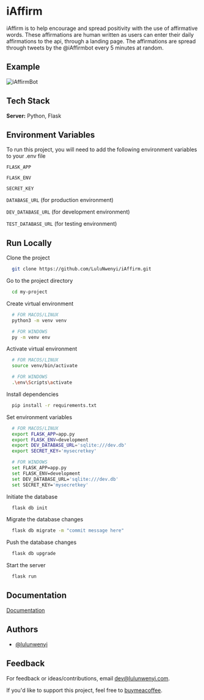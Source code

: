 
# iAffirm

iAffirm is to help encourage and spread positivity with the use of affirmative words. These affirmations are human written as users can enter their daily affirmations to the api, through a landing page. The affirmations are spread through tweets by the @iAffirmbot every 5 minutes at random.

## Example

![iAffirmBot](https://s3.us-west-2.amazonaws.com/secure.notion-static.com/9138771c-c81d-408f-93de-484e33e5348b/iAffirmBot.png?X-Amz-Algorithm=AWS4-HMAC-SHA256&X-Amz-Credential=AKIAT73L2G45O3KS52Y5%2F20210819%2Fus-west-2%2Fs3%2Faws4_request&X-Amz-Date=20210819T161143Z&X-Amz-Expires=86400&X-Amz-Signature=2fd0fd4608e65a36be6533786a1423725ec0c691f6e6ae73502da6da201dcbaf&X-Amz-SignedHeaders=host&response-content-disposition=filename%20%3D%22iAffirmBot.png%22)

  
## Tech Stack

**Server:** Python, Flask


## Environment Variables

To run this project, you will need to add the following environment variables to your .env file

`FLASK_APP`

`FLASK_ENV`

`SECRET_KEY`

`DATABASE_URL` (for production environment)

`DEV_DATABASE_URL` (for development environment)

`TEST_DATABASE_URL` (for testing environment)


  
## Run Locally

Clone the project

```bash
  git clone https://github.com/LuluNwenyi/iAffirm.git
```

Go to the project directory

```bash
  cd my-project
```

Create virtual environment

```bash
  # FOR MACOS/LINUX
  python3 -m venv venv

  # FOR WINDOWS
  py -m venv env
```

Activate virtual environment

```bash
  # FOR MACOS/LINUX
  source venv/bin/activate

  # FOR WINDOWS
  .\env\Scripts\activate
```

Install dependencies

```bash
  pip install -r requirements.txt
```

Set environment variables

```bash
  # FOR MACOS/LINUX
  export FLASK_APP=app.py
  export FLASK_ENV=development
  export DEV_DATABASE_URL='sqlite:///dev.db'
  export SECRET_KEY='mysecretkey'

  # FOR WINDOWS
  set FLASK_APP=app.py
  set FLASK_ENV=development
  set DEV_DATABASE_URL='sqlite:///dev.db'
  set SECRET_KEY='mysecretkey'
```

Initiate the database

```bash
  flask db init
```

Migrate the database changes

```bash
  flask db migrate -m "commit message here"
```

Push the database changes

```bash
  flask db upgrade
```

Start the server

```bash
  flask run
```

  
## Documentation

[Documentation](http://docs.iaffirm.xyz)

  
## Authors

- [@lulunwenyi](https://www.github.com/lulunwenyi)


  
## Feedback

For feedback or ideas/contributions, email dev@lulunwenyi.com.

If you'd like to support this project, feel free to [buymeacoffee](https://www.buymeacoffee.com/lulunwenyi).